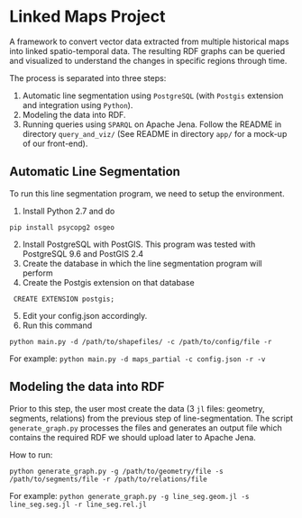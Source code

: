 # Linked Maps Project

A framework to convert vector data extracted from multiple historical maps into linked spatio-temporal data.
The resulting RDF graphs can be queried and visualized to understand the changes in specific regions through time.

The process is separated into three steps:

1. Automatic line segmentation using `PostgreSQL` (with `Postgis` extension and integration using `Python`). 
2. Modeling the data into RDF.
3. Running queries using `SPARQL` on Apache Jena. Follow the README in directory `query_and_viz/` (See README in directory `app/` for a mock-up of our front-end).


## Automatic Line Segmentation

To run this line segmentation program, we need to setup the environment.
1. Install Python 2.7 and do
```
pip install psycopg2 osgeo
```
2. Install PostgreSQL with PostGIS. This program was tested with PostgreSQL 9.6 and PostGIS 2.4
3. Create the database in which the line segmentation program will perform
4. Create the Postgis extension on that database
```
 CREATE EXTENSION postgis;
```
5. Edit your config.json accordingly.
6. Run this command
```
python main.py -d /path/to/shapefiles/ -c /path/to/config/file -r
```
For example:  `python main.py -d maps_partial -c config.json -r -v`


## Modeling the data into RDF

Prior to this step, the user most create the data (3 `jl` files: geometry, segments, relations) from the previous step of line-segmentation.
The script `generate_graph.py` processes the files and generates an output file which contains the required RDF we should upload later to Apache Jena.

How to run:
```
python generate_graph.py -g /path/to/geometry/file -s /path/to/segments/file -r /path/to/relations/file
```
For example: `python generate_graph.py -g line_seg.geom.jl -s line_seg.seg.jl -r line_seg.rel.jl`